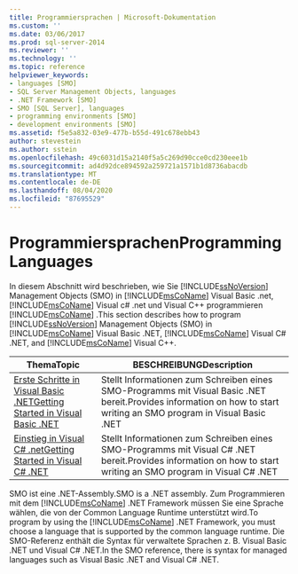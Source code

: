 ```yaml
---
title: Programmiersprachen | Microsoft-Dokumentation
ms.custom: ''
ms.date: 03/06/2017
ms.prod: sql-server-2014
ms.reviewer: ''
ms.technology: ''
ms.topic: reference
helpviewer_keywords:
- languages [SMO]
- SQL Server Management Objects, languages
- .NET Framework [SMO]
- SMO [SQL Server], languages
- programming environments [SMO]
- development environments [SMO]
ms.assetid: f5e5a832-03e9-477b-b55d-491c678ebb43
author: stevestein
ms.author: sstein
ms.openlocfilehash: 49c6031d15a2140f5a5c269d90cce0cd230eee1b
ms.sourcegitcommit: ad4d92dce894592a259721a1571b1d8736abacdb
ms.translationtype: MT
ms.contentlocale: de-DE
ms.lasthandoff: 08/04/2020
ms.locfileid: "87695529"
---
```

# <a name="programming-languages"></a><span data-ttu-id="b2c12-102">Programmiersprachen</span><span class="sxs-lookup"><span data-stu-id="b2c12-102">Programming Languages</span></span>
  <span data-ttu-id="b2c12-103">In diesem Abschnitt wird beschrieben, wie Sie [!INCLUDE[ssNoVersion](../../includes/ssnoversion-md.md)] Management Objects (SMO) in [!INCLUDE[msCoName](../../includes/msconame-md.md)] Visual Basic .net, [!INCLUDE[msCoName](../../includes/msconame-md.md)] Visual c# .net und Visual C++ programmieren [!INCLUDE[msCoName](../../includes/msconame-md.md)] .</span><span class="sxs-lookup"><span data-stu-id="b2c12-103">This section describes how to program [!INCLUDE[ssNoVersion](../../includes/ssnoversion-md.md)] Management Objects (SMO) in [!INCLUDE[msCoName](../../includes/msconame-md.md)] Visual Basic .NET, [!INCLUDE[msCoName](../../includes/msconame-md.md)] Visual C# .NET, and [!INCLUDE[msCoName](../../includes/msconame-md.md)] Visual C++.</span></span>  
  
|<span data-ttu-id="b2c12-104">Thema</span><span class="sxs-lookup"><span data-stu-id="b2c12-104">Topic</span></span>|<span data-ttu-id="b2c12-105">BESCHREIBUNG</span><span class="sxs-lookup"><span data-stu-id="b2c12-105">Description</span></span>|  
|-----------|-----------------|  
|[<span data-ttu-id="b2c12-106">Erste Schritte in Visual Basic .NET</span><span class="sxs-lookup"><span data-stu-id="b2c12-106">Getting Started in Visual Basic .NET</span></span>](../../database-engine/dev-guide/getting-started-in-visual-basic-net.md)|<span data-ttu-id="b2c12-107">Stellt Informationen zum Schreiben eines SMO-Programms mit Visual Basic .NET bereit.</span><span class="sxs-lookup"><span data-stu-id="b2c12-107">Provides information on how to start writing an SMO program in Visual Basic .NET</span></span>|  
|[<span data-ttu-id="b2c12-108">Einstieg in Visual C&#35; .net</span><span class="sxs-lookup"><span data-stu-id="b2c12-108">Getting Started in Visual C&#35; .NET</span></span>](smo-programming-getting-started-in-visual-csharp-net.md)|<span data-ttu-id="b2c12-109">Stellt Informationen zum Schreiben eines SMO-Programms mit Visual C# .NET bereit.</span><span class="sxs-lookup"><span data-stu-id="b2c12-109">Provides information on how to start writing an SMO program in Visual C# .NET</span></span>|  
  
 <span data-ttu-id="b2c12-110">SMO ist eine .NET-Assembly.</span><span class="sxs-lookup"><span data-stu-id="b2c12-110">SMO is a .NET assembly.</span></span> <span data-ttu-id="b2c12-111">Zum Programmieren mit dem [!INCLUDE[msCoName](../../includes/msconame-md.md)] .NET Framework müssen Sie eine Sprache wählen, die von der Common Language Runtime unterstützt wird.</span><span class="sxs-lookup"><span data-stu-id="b2c12-111">To program by using the [!INCLUDE[msCoName](../../includes/msconame-md.md)] .NET Framework, you must choose a language that is supported by the common language runtime.</span></span> <span data-ttu-id="b2c12-112">Die SMO-Referenz enthält die Syntax für verwaltete Sprachen z. B. Visual Basic .NET und Visual C# .NET.</span><span class="sxs-lookup"><span data-stu-id="b2c12-112">In the SMO reference, there is syntax for managed languages such as Visual Basic .NET and Visual C# .NET.</span></span>  
  
  
